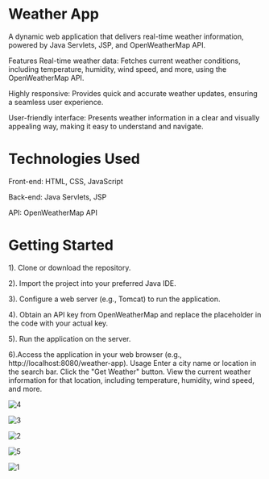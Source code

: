 # Weather App #
A dynamic web application that delivers real-time weather information, powered by Java Servlets, JSP, and OpenWeatherMap API.

Features
Real-time weather data: Fetches current weather conditions, including temperature, humidity, wind speed, and more, using the OpenWeatherMap API.

Highly responsive: Provides quick and accurate weather updates, ensuring a seamless user experience.

User-friendly interface: Presents weather information in a clear and visually appealing way, making it easy to understand and navigate.
 

# Technologies Used #
Front-end: HTML, CSS, JavaScript

Back-end: Java Servlets, JSP

API: OpenWeatherMap API

# Getting Started

1). Clone or download the repository.

2). Import the project into your preferred Java IDE.

3). Configure a web server (e.g., Tomcat) to run the application.

4). Obtain an API key from OpenWeatherMap and replace the placeholder in the code with your actual key.

5). Run the application on the server.

6).Access the application in your web browser (e.g., http://localhost:8080/weather-app).
Usage
Enter a city name or location in the search bar.
Click the "Get Weather" button.
View the current weather information for that location, including temperature, humidity, wind speed, and more.

 ![4](https://github.com/rohit4166/Weather-Java-Web-Application/assets/129392163/38474c4d-7401-4e88-91d8-d44b435dc72c)

![3](https://github.com/rohit4166/Weather-Java-Web-Application/assets/129392163/e04c7449-e3f6-41df-9ae9-271dc51fda84)

![2](https://github.com/rohit4166/Weather-Java-Web-Application/assets/129392163/8d6bf44e-b37f-48eb-bd71-ff98562ee376)

![5](https://github.com/rohit4166/Weather-Java-Web-Application/assets/129392163/9d7d1ba6-8c34-4985-b201-731008cad0f0)

![1](https://github.com/rohit4166/Weather-Java-Web-Application/assets/129392163/12a02dd7-e332-4d60-a040-3ad298d596ef)
